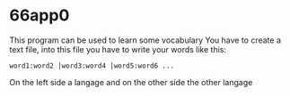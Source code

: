 # 66app0
This program can be used to learn some vocabulary
You have to create a text file, into this file you have to write your words like this:

`
word1:word2
|word3:word4
|word5:word6
...
`

On the left side a langage and on the other side the other langage